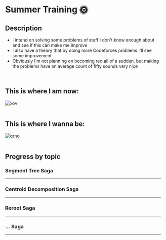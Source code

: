 # Summer Training 🌞

## Description
- I intend on solving some problems of stuff I don't know enough about and see if this can make me improve
- I also have a theory that by doing more Codeforces problems I'll see some improvement
- Obviously I'm not planning on becoming red all of a sudden, but making the problems have an average count of fifty sounds very nice
<br>

## **This is where I am now:**
![xov](https://github.com/ricaxov/xov/assets/103327245/26434b44-72b2-42b0-bc7b-3cbd052040be)
<br><br>

## **This is where I wanna be:**
![qrno](https://github.com/ricaxov/xov/assets/103327245/4e97f3e3-cc88-41c6-a471-988d824d8778)
<br><br>

## Progress by topic

### Segment Tree Saga
---

### Centroid Decomposition Saga
---

### Reroot Saga
---

### ... Saga
---
